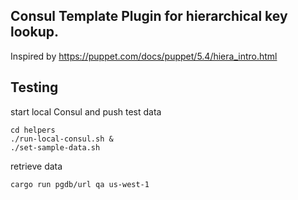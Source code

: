 Consul Template Plugin for hierarchical  key lookup.
---

Inspired by  https://puppet.com/docs/puppet/5.4/hiera_intro.html



Testing
---

start local Consul and push test data

	cd helpers
	./run-local-consul.sh &
	./set-sample-data.sh
	

retrieve data 

	cargo run pgdb/url qa us-west-1
